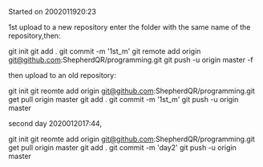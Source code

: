 

Started on 2002011920:23


1st upload to a new repository
enter the folder with the same name of the repository,then:

git init
git add .
git commit -m '1st_m'
git remote add origin git@github.com:ShepherdQR/programming.git
git push -u origin master -f

then upload to an old repository:

git init
git reomte add origin git@github.com:ShepherdQR/programming.git
get pull origin master
git add .
git commit -m '1st_m'
git push -u origin master



second day 2020012017:44,

git init
git reomte add origin git@github.com:ShepherdQR/programming.git
get pull origin master
git add .
git commit -m 'day2'
git push -u origin master
